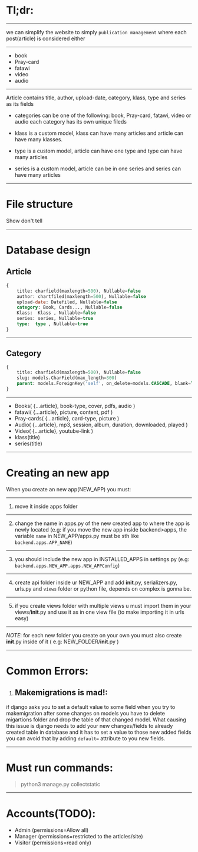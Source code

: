 # Tl;dr:

---

we can simplify the website to simply `publication management` where each post(article) is considered either

---

- book 
- Pray-card 
- fatawi  
- video 
- audio

---

Article contains title, author, upload-date, category, klass, type and series as its fields

* categories can be one of the following: book, Pray-card, fatawi, video or audio each category has 
its own unique fileds

* klass is a custom model, klass can have many articles and article can have many klasses.

* type is a custom model, article can have one type and type can have many articles

* series is a custom model, article can be in one series and series can have many articles

---

# File structure

Show don't tell

---

# Database design
## Article
```sql
{
    title: charfield(maxlength=500), Nullable=false
    author: chartfiled(maxlength=500), Nullable=false
    upload-date: Datefiled, Nullable=false
    category: Book, Cards..., Nullable=false
    Klass:  Klass , Nullable=false
    series: series, Nullable=true
    type:  type , Nullable=true
}
```
---

## Category
```sql
{
    title: charfield(maxlength=500), Nullable=false
    slug: models.CharField(max_length=300)
    parent: models.ForeignKey('self', on_delete=models.CASCADE, blank=True, null=True, related_name="children")
}
```

---

- Books( {...article}, book-type, cover, pdfs, audio )
- fatawi( {...article}, picture, content, pdf )
- Pray-cards( {...article}, card-type, picture )
- Audio( {...article}, mp3, session, album, duration, downloaded, played )
- Video( {...article}, youtube-link )
- klass(title)
- series(title)

---

# Creating an new app 
<!-- (TODO: MAKE A BASH SCRIPT TO SIMPLIFY CREATING APP) -->
When you create an new app(NEW_APP) you must:

---

1. move it inside apps folder

---

2. change the name in apps.py of the new created app to where the app is newly located
(e.g: if you move the new app inside backend>apps, the variable `name` in NEW_APP/apps.py must be sth like `backend.apps.APP_NAME`)

---

3. you should include the new app in INSTALLED_APPS in settings.py (e.g: `backend.apps.NEW_APP.apps.NEW_APPConfig`)

---

4. create api folder inside ur NEW_APP and add __init__.py, serializers.py, urls.py and `views` folder or python file, depends on complex is gonna be.

---

5. if you create views folder with multiple views u must import them in your views/__init__.py
and use it as in one view file (to make importing it in urls easy)

---

*NOTE*: for each new folder you create on your own you must also create __init__.py inside of it
( e.g: NEW_FOLDER/__init__.py )

---

# Common Errors:

1. ## Makemigrations is mad!: 

if django asks you to set a default value to some field when you try to makemigration after some 
changes on models you have to delete migartions folder and drop the table of that changed model.
What causing this issue is django needs to add your new changes/fields to already created table in database and it has to set a value to those new added fields you can avoid that by adding `default=` attribute to you new fields.

---

# Must run commands:
> python3 manage.py collectstatic


---

# Accounts(TODO): 
- Admin (permissions=Allow all)
- Manager (permissions=restricted to the articles/site)
- Visitor (permissions=read only)
